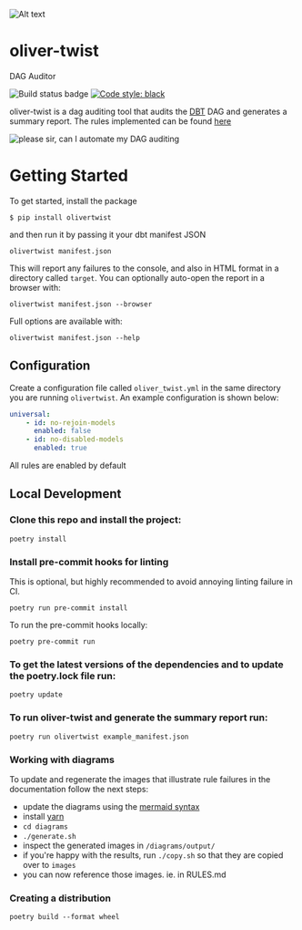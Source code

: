 

![Alt text](https://github.com/autotraderuk/oliver-twist/blob/main/images/oliver_twist_logo.png)
# oliver-twist

DAG Auditor

![Build status badge](https://github.com/autotraderuk/oliver-twist/workflows/CI/badge.svg)
[![Code style: black](https://img.shields.io/badge/code%20style-black-000000.svg)](https://github.com/psf/black)

oliver-twist is a dag auditing tool that audits the [DBT](https://www.getdbt.com/) DAG and generates a summary report. The rules implemented can be found [here](RULES.md)

![please sir, can I automate my DAG auditing](https://github.com/autotraderuk/oliver-twist/blob/main/images/oliver_dag_meme.jpg)

# Getting Started

To get started, install the package

```shell
$ pip install olivertwist
```

and then run it by passing it your dbt manifest JSON

```shell
olivertwist manifest.json
```

This will report any failures to the console, and also in HTML format in a directory called `target`. You can optionally auto-open the report in a browser with:

```shell
olivertwist manifest.json --browser
```

Full options are available with:


```shell
olivertwist manifest.json --help
```

## Configuration

Create a configuration file called `oliver_twist.yml` in the same directory you are running `olivertwist`. An example configuration is shown below:

```yaml
universal:
    - id: no-rejoin-models
      enabled: false
    - id: no-disabled-models
      enabled: true
```

All rules are enabled by default

## Local Development

### Clone this repo and install the project:

`poetry install`

### Install pre-commit hooks for linting

This is optional, but highly recommended to avoid annoying linting failure in CI.

`poetry run pre-commit install`

To run the pre-commit hooks locally:

`poetry pre-commit run`

### To get the latest versions of the dependencies and to update the poetry.lock file run:

`poetry update`

### To run oliver-twist and generate the summary report run:

`poetry run olivertwist example_manifest.json`

### Working with diagrams
 
To update and regenerate the images that illustrate rule failures in the documentation follow the next steps:
- update the diagrams using the [mermaid syntax](https://mermaid-js.github.io/mermaid/#/)
- install [yarn](https://classic.yarnpkg.com/en/docs/install/)
- `cd diagrams`
- `./generate.sh`
- inspect the generated images in `/diagrams/output/`
- if you're happy with the results, run `./copy.sh` so that they are copied over to `images`
- you can now reference those images. ie. in RULES.md

### Creating a distribution

```poetry build --format wheel```
